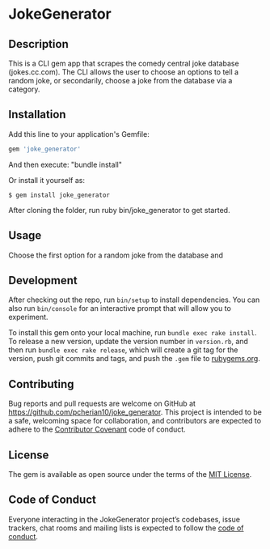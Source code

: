 # JokeGenerator

## Description
  This is a CLI gem app that scrapes the comedy central joke database (jokes.cc.com). The CLI allows the user to choose an options to tell a random joke, or secondarily, choose a joke from the database via a category.


## Installation

Add this line to your application's Gemfile:

```ruby
gem 'joke_generator'
```

And then execute: "bundle install"

Or install it yourself as:

    $ gem install joke_generator

After cloning the folder, run ruby bin/joke_generator to get started.

## Usage

Choose the first option for a random joke from the database and

## Development

After checking out the repo, run `bin/setup` to install dependencies. You can also run `bin/console` for an interactive prompt that will allow you to experiment.

To install this gem onto your local machine, run `bundle exec rake install`. To release a new version, update the version number in `version.rb`, and then run `bundle exec rake release`, which will create a git tag for the version, push git commits and tags, and push the `.gem` file to [rubygems.org](https://rubygems.org).

## Contributing

Bug reports and pull requests are welcome on GitHub at https://github.com/pcherian10/joke_generator. This project is intended to be a safe, welcoming space for collaboration, and contributors are expected to adhere to the [Contributor Covenant](http://contributor-covenant.org) code of conduct.

## License

The gem is available as open source under the terms of the [MIT License](https://opensource.org/licenses/MIT).

## Code of Conduct

Everyone interacting in the JokeGenerator project’s codebases, issue trackers, chat rooms and mailing lists is expected to follow the [code of conduct](https://github.com/[USERNAME]/joke_generator/blob/master/CODE_OF_CONDUCT.md).
